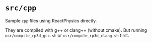 # `src/cpp`

Sample `cpp` files using ReactPhysics directly.

They are compiled with g++ or clang++ (without cmake).
But running `usr/compile_rp3d_gcc.sh` or `usr/compile_rp3d_clang.sh` first.
